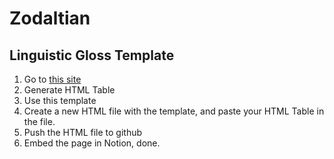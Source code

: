 # Zodaltian
## Linguistic Gloss Template
1. Go to [this site](https://neonnaut.github.io/)
2. Generate HTML Table
3. Use this template
4. Create a new HTML file with the template, and paste your HTML Table in the file.
5. Push the HTML file to github
6. Embed the page in Notion, done.
